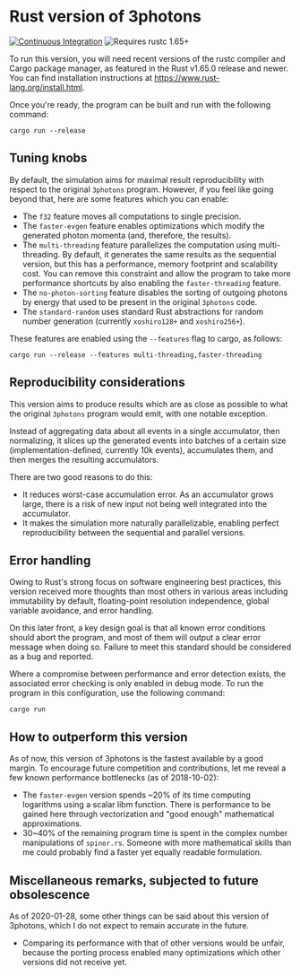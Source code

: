 # Rust version of 3photons

[![Continuous Integration](https://github.com/HadrienG2/3photons-rust/workflows/Continuous%20Integration/badge.svg)](https://github.com/HadrienG2/3photons-rust/actions?query=workflow%3A%22Continuous+Integration%22)
![Requires rustc 1.65+](https://img.shields.io/badge/rustc-1.65+-red.svg)

To run this version, you will need recent versions of the rustc compiler and
Cargo package manager, as featured in the Rust v1.65.0 release and newer. You
can find installation instructions at <https://www.rust-lang.org/install.html>.

Once you're ready, the program can be built and run with the following command:

    cargo run --release


## Tuning knobs

By default, the simulation aims for maximal result reproducibility with respect
to the original `3photons` program. However, if you feel like going beyond that,
here are some features which you can enable:

- The `f32` feature moves all computations to single precision.
- The `faster-evgen` feature enables optimizations which modify the generated
  photon momenta (and, therefore, the results).
- The `multi-threading` feature parallelizes the computation using multi-
  threading. By default, it generates the same results as the sequential
  version, but this has a performance, memory footprint and scalability cost.
  You can remove this constraint and allow the program to take more performance
  shortcuts by also enabling the `faster-threading` feature.
- The `no-photon-sorting` feature disables the sorting of outgoing photons by
  energy that used to be present in the original `3photons` code.
- The `standard-random` uses standard Rust abstractions for random number
  generation (currently `xoshiro128+` and `xoshiro256+`).

These features are enabled using the `--features` flag to cargo, as follows:

    cargo run --release --features multi-threading,faster-threading


## Reproducibility considerations

This version aims to produce results which are as close as possible to what the
original `3photons` program would emit, with one notable exception.

Instead of aggregating data about all events in a single accumulator, then
normalizing, it slices up the generated events into batches of a certain size
(implementation-defined, currently 10k events), accumulates them, and then
merges the resulting accumulators.

There are two good reasons to do this:

- It reduces worst-case accumulation error. As an accumulator grows large, there
  is a risk of new input not being well integrated into the accumulator.
- It makes the simulation more naturally parallelizable, enabling perfect
  reproducibility between the sequential and parallel versions.


## Error handling

Owing to Rust's strong focus on software engineering best practices, this
version received more thoughts than most others in various areas including
immutability by default, floating-point resolution independence, global variable
avoidance, and error handling.

On this later front, a key design goal is that all known error conditions should
abort the program, and most of them will output a clear error message when doing
so. Failure to meet this standard should be considered as a bug and reported.

Where a compromise between performance and error detection exists, the
associated error checking is only enabled in debug mode. To run the program
in this configuration, use the following command:

    cargo run


## How to outperform this version

As of now, this version of 3photons is the fastest available by a good margin.
To encourage future competition and contributions, let me reveal a few known
performance bottlenecks (as of 2018-10-02):

- The `faster-evgen` version spends ~20% of its time computing logarithms using
  a scalar libm function. There is performance to be gained here through
  vectorization and "good enough" mathematical approximations.
- 30~40% of the remaining program time is spent in the complex number
  manipulations of `spinor.rs`. Someone with more mathematical skills than me
  could probably find a faster yet equally readable formulation.


## Miscellaneous remarks, subjected to future obsolescence

As of 2020-01-28, some other things can be said about this version of
3photons, which I do not expect to remain accurate in the future.

- Comparing its performance with that of other versions would be unfair,
  because the porting process enabled many optimizations which other versions
  did not receive yet.
